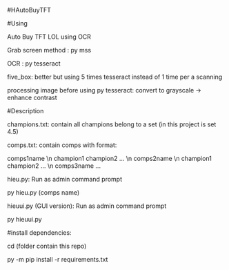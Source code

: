 #HAutoBuyTFT

#Using 

Auto Buy TFT LOL using OCR

Grab screen method : py mss

OCR : py tesseract

five_box: better but using 5 times tesseract instead of 1 time per a scanning

processing image before using py tesseract: convert to grayscale -> enhance contrast

#Description

champions.txt: contain all champions belong to a set (in this project is set 4.5)

comps.txt: contain comps with format: 

comps1name \n champion1 champion2 ... \n comps2name \n champion1 champion2 ... \n comps3name ...

hieu.py: Run as admin command prompt 

py hieu.py (comps name)

hieuui.py (GUI version): Run as admin command prompt

py hieuui.py

#install dependencies:
 
cd (folder contain this repo)

py -m pip install -r requirements.txt